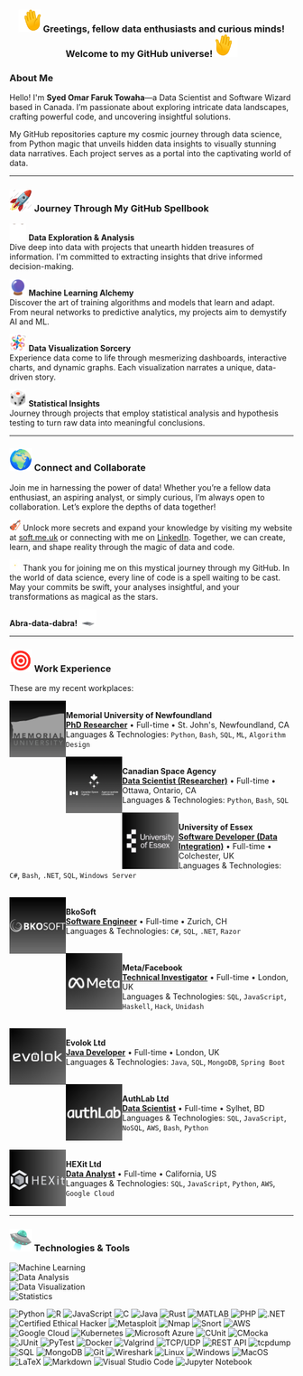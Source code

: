 <div align="center">
  <h3> <img src="https://github.com/SOFTowaha/SOFTowaha/blob/main/logos/hi.gif" alt="Rocket" width="40" height="40"/> Greetings, fellow data enthusiasts and curious minds! Welcome to my GitHub universe! <img src="https://github.com/SOFTowaha/SOFTowaha/blob/main/logos/hi-mi.gif" alt="Rocket" width="40" height="40"/> </h3>
  
</div>

### About Me
Hello! I'm **Syed Omar Faruk Towaha**—a Data Scientist and Software Wizard based in Canada. I’m passionate about exploring intricate data landscapes, crafting powerful code, and uncovering insightful solutions. 

My GitHub repositories capture my cosmic journey through data science, from Python magic that unveils hidden data insights to visually stunning data narratives. Each project serves as a portal into the captivating world of data.

---

### <img src="https://github.com/SOFTowaha/SOFTowaha/blob/main/logos/rocket.gif" alt="Rocket" width="40" height="40"/> Journey Through My GitHub Spellbook

<img src="https://github.com/SOFTowaha/SOFTowaha/blob/main/logos/de.gif" alt="Rocket" width="30" height="30"/> **Data Exploration & Analysis**  
Dive deep into data with projects that unearth hidden treasures of information. I'm committed to extracting insights that drive informed decision-making.

<img src="https://github.com/SOFTowaha/SOFTowaha/blob/main/logos/ml.gif" alt="Rocket" width="30" height="30"/> **Machine Learning Alchemy**  
Discover the art of training algorithms and models that learn and adapt. From neural networks to predictive analytics, my projects aim to demystify AI and ML.

<img src="https://github.com/SOFTowaha/SOFTowaha/blob/main/logos/dv.gif" alt="Rocket" width="30" height="30"/> **Data Visualization Sorcery**  
Experience data come to life through mesmerizing dashboards, interactive charts, and dynamic graphs. Each visualization narrates a unique, data-driven story.

<img src="https://github.com/SOFTowaha/SOFTowaha/blob/main/logos/st.gif" alt="Rocket" width="30" height="30"/> **Statistical Insights**  
Journey through projects that employ statistical analysis and hypothesis testing to turn raw data into meaningful conclusions.

---

### <img src="https://github.com/SOFTowaha/SOFTowaha/blob/main/logos/globe.gif" alt="Rocket" width="40" height="40"/> Connect and Collaborate

Join me in harnessing the power of data! Whether you’re a fellow data enthusiast, an aspiring analyst, or simply curious, I’m always open to collaboration. Let’s explore the depths of data together!

<img src="https://github.com/SOFTowaha/SOFTowaha/blob/main/logos/vio.gif" alt="Rocket" width="20" height="20"/>  Unlock more secrets and expand your knowledge by visiting my website at [soft.me.uk](https://www.soft.me.uk) or connecting with me on [LinkedIn](https://www.linkedin.com/in/sof/). Together, we can create, learn, and shape reality through the magic of data and code.

<img src="https://github.com/SOFTowaha/SOFTowaha/blob/main/logos/star.gif" alt="Rocket" width="20" height="20"/>  Thank you for joining me on this mystical journey through my GitHub. In the world of data science, every line of code is a spell waiting to be cast. May your commits be swift, your analyses insightful, and your transformations as magical as the stars.

**Abra-data-dabra!** <img src="https://github.com/SOFTowaha/SOFTowaha/blob/main/logos/air.gif" alt="Rocket" width="30" height="30"/> 

---

### <img src="https://github.com/SOFTowaha/SOFTowaha/blob/main/logos/work.gif" alt="Rocket" width="40" height="40"/> Work Experience
These are my recent workplaces:


[<img align="left" height="100px" width="100px" alt="Memorial University of Newfoundland" src="https://github.com/SOFTowaha/SOFTowaha/blob/main/logos/11.png?raw=true"/>](https://www.mun.ca)  
**Memorial University of Newfoundland**  
[**PhD Researcher**](https://www.mun.ca) • Full-time • St. John's, Newfoundland, CA  
Languages & Technologies: `Python`, `Bash`, `SQL`, `ML`, `Algorithm Design`
<br>

[<img align="left" height="100px" width="100px" alt="Canadian Space Agency" src="https://github.com/SOFTowaha/SOFTowaha/blob/main/logos/10.png?raw=true"/>](https://www.asc-csa.gc.ca)  
**Canadian Space Agency**  
[**Data Scientist (Researcher)**](https://www.asc-csa.gc.ca) • Full-time • Ottawa, Ontario, CA  
Languages & Technologies: `Python`, `Bash`, `SQL` 
<br>

[<img align="left" height="100px" width="100px" alt="University of Essex" src="https://github.com/SOFTowaha/SOFTowaha/blob/main/logos/6.png?raw=true"/>](https://www.essex.ac.uk/)  
**University of Essex**  
[**Software Developer (Data Integration)**](https://www.essex.ac.uk/people/FARUK31407) • Full-time • Colchester, UK  
Languages & Technologies: `C#`, `Bash`, `.NET`, `SQL`, `Windows Server`  
<br>

[<img align="left" height="100px" width="100px" alt="BkoSoft" src="https://github.com/SOFTowaha/SOFTowaha/blob/main/logos/1.png?raw=true"/>](https://www.bkosoft.ch/)  
**BkoSoft**  
[**Software Engineer**](https://www.bkosoft.ch/en/About-us) • Full-time • Zurich, CH  
Languages & Technologies: `C#`, `SQL`, `.NET`, `Razor`  
<br>

[<img align="left" height="100px" width="100px" alt="Meta" src="https://github.com/SOFTowaha/SOFTowaha/blob/main/logos/5.png?raw=true"/>](https://www.meta.com/)  
**Meta/Facebook**  
[**Technical Investigator**](https://www.facebook.com/soft.me.uk) • Full-time • London, UK  
Languages & Technologies: `SQL`, `JavaScript`, `Haskell`, `Hack`, `Unidash`  
<br>

[<img align="left" height="100px" width="100px" alt="Evolok Ltd" src="https://github.com/SOFTowaha/SOFTowaha/blob/main/logos/3.png?raw=true"/>](https://www.evolok.com/)  
**Evolok Ltd**  
[**Java Developer**](https://www.evolok.com/about) • Full-time • London, UK  
Languages & Technologies: `Java`, `SQL`, `MongoDB`, `Spring Boot`  
<br>

[<img align="left" height="100px" width="100px" alt="AuthLab Ltd" src="https://github.com/SOFTowaha/SOFTowaha/blob/main/logos/2.png?raw=true"/>](https://authlab.io/)  
**AuthLab Ltd**  
[**Data Scientist**](https://authlab.io/about/#team) • Full-time • Sylhet, BD  
Languages & Technologies: `SQL`, `JavaScript`, `NoSQL`, `AWS`, `Bash`, `Python`  
<br>

[<img align="left" height="100px" width="100px" alt="HEXit Ltd" src="https://github.com/SOFTowaha/SOFTowaha/blob/main/logos/4.png?raw=true"/>](https://hexit.com.bd)  
**HEXit Ltd**  
[**Data Analyst**](https://hexit.com.bd) • Full-time • California, US  
Languages & Technologies: `SQL`, `JavaScript`, `Python`, `AWS`, `Google Cloud`  
<br>

---

### <img src="https://github.com/SOFTowaha/SOFTowaha/blob/main/logos/tech.gif" alt="Rocket" width="40" height="40"/>  Technologies & Tools

![Machine Learning](https://img.shields.io/badge/Machine%20Learning-Sci%20Kit%20Learn%2C%20TensorFlow-green)  
![Data Analysis](https://img.shields.io/badge/Data%20Analysis-Pandas%2C%20NumPy%2C%20SQL-orange)  
![Data Visualization](https://img.shields.io/badge/Data%20Visualization-Matplotlib%2C%20Seaborn%2C%20Plotly-purple)  
![Statistics](https://img.shields.io/badge/Statistics-Statistical%20Analysis%2C%20Hypothesis%20Testing-yellow)  

![Python](https://img.shields.io/badge/Python-3776AB?style=flat&logo=python&logoColor=white)
![R](https://img.shields.io/badge/R-276DC3?style=flat&logo=r&logoColor=white)
![JavaScript](https://img.shields.io/badge/JavaScript-F7DF1E?style=flat&logo=javascript&logoColor=black)
![C](https://img.shields.io/badge/C-A8B9CC?style=flat&logo=c&logoColor=white)
![Java](https://img.shields.io/badge/Java-007396?style=flat&logo=java&logoColor=white)
![Rust](https://img.shields.io/badge/Rust-000000?style=flat&logo=rust&logoColor=white)
![MATLAB](https://img.shields.io/badge/MATLAB-0076A8?style=flat&logo=mathworks&logoColor=white)
![PHP](https://img.shields.io/badge/PHP-777BB4?style=flat&logo=php&logoColor=white)
![.NET](https://img.shields.io/badge/.NET-512BD4?style=flat&logo=dotnet&logoColor=white)
![Certified Ethical Hacker](https://img.shields.io/badge/CEH-222222?style=flat)
![Metasploit](https://img.shields.io/badge/Metasploit-6DB33F?style=flat)
![Nmap](https://img.shields.io/badge/Nmap-4682B4?style=flat&logo=nmap&logoColor=white)
![Snort](https://img.shields.io/badge/Snort-FF69B4?style=flat)
![AWS](https://img.shields.io/badge/AWS-232F3E?style=flat&logo=amazon-aws&logoColor=white)
![Google Cloud](https://img.shields.io/badge/Google%20Cloud-4285F4?style=flat&logo=google-cloud&logoColor=white)
![Kubernetes](https://img.shields.io/badge/Kubernetes-326CE5?style=flat&logo=kubernetes&logoColor=white)
![Microsoft Azure](https://img.shields.io/badge/Azure-0078D4?style=flat&logo=microsoft-azure&logoColor=white)
![CUnit](https://img.shields.io/badge/CUnit-007ACC?style=flat)
![CMocka](https://img.shields.io/badge/CMocka-222222?style=flat)
![JUnit](https://img.shields.io/badge/JUnit-25A162?style=flat&logo=junit5&logoColor=white)
![PyTest](https://img.shields.io/badge/PyTest-0A9EDC?style=flat&logo=pytest&logoColor=white)
![Docker](https://img.shields.io/badge/Docker-2496ED?style=flat&logo=docker&logoColor=white)
![Valgrind](https://img.shields.io/badge/Valgrind-555555?style=flat)
![TCP/UDP](https://img.shields.io/badge/TCP/UDP-003545?style=flat)
![REST API](https://img.shields.io/badge/REST%20API-005571?style=flat)
![tcpdump](https://img.shields.io/badge/tcpdump-005571?style=flat)
![SQL](https://img.shields.io/badge/SQL-4479A1?style=flat&logo=postgresql&logoColor=white)
![MongoDB](https://img.shields.io/badge/MongoDB-47A248?style=flat&logo=mongodb&logoColor=white)
![Git](https://img.shields.io/badge/Git-F05032?style=flat&logo=git&logoColor=white)
![Wireshark](https://img.shields.io/badge/Wireshark-1679A7?style=flat&logo=wireshark&logoColor=white)
![Linux](https://img.shields.io/badge/Linux-FCC624?style=flat&logo=linux&logoColor=black)
![Windows](https://img.shields.io/badge/Windows-0078D6?style=flat&logo=windows&logoColor=white)
![MacOS](https://img.shields.io/badge/MacOS-000000?style=flat&logo=apple&logoColor=white)
![LaTeX](https://img.shields.io/badge/LaTeX-008080?style=flat&logo=latex&logoColor=white)
![Markdown](https://img.shields.io/badge/Markdown-000000?style=flat&logo=markdown&logoColor=white)
![Visual Studio Code](https://img.shields.io/badge/VS%20Code-007ACC?style=flat&logo=visual-studio-code&logoColor=white)
![Jupyter Notebook](https://img.shields.io/badge/Jupyter-F37626?style=flat&logo=jupyter&logoColor=white)

